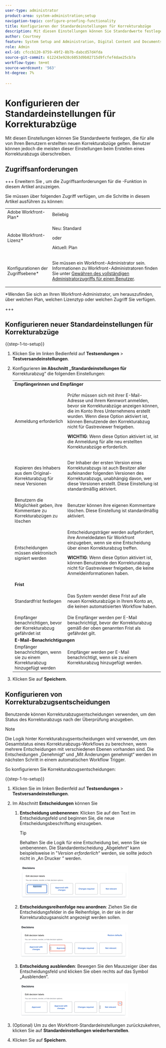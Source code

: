 ```yaml
---
user-type: administrator
product-area: system-administration;setup
navigation-topic: configure-proofing-functionality
title: Konfigurieren der Standardeinstellungen für Korrekturabzüge
description: Mit diesen Einstellungen können Sie Standardwerte festlegen, die für alle von Ihren Benutzern erstellten neuen Korrekturabzüge gelten. Benutzer können jedoch die meisten dieser Einstellungen beim Erstellen eines Korrekturabzugs überschreiben.
author: Courtney
feature: System Setup and Administration, Digital Content and Documents
role: Admin
exl-id: cfccb120-8759-49f2-8b7b-dabcd57d4fda
source-git-commit: 612243e928c6053d9b02715d9fcfef4dae25cb7a
workflow-type: tm+mt
source-wordcount: '563'
ht-degree: 7%

---
```


# Konfigurieren der Standardeinstellungen für Korrekturabzüge

Mit diesen Einstellungen können Sie Standardwerte festlegen, die für alle von Ihren Benutzern erstellten neuen Korrekturabzüge gelten. Benutzer können jedoch die meisten dieser Einstellungen beim Erstellen eines Korrekturabzugs überschreiben.

## Zugriffsanforderungen

+++ Erweitern Sie , um die Zugriffsanforderungen für die -Funktion in diesem Artikel anzuzeigen.

Sie müssen über folgenden Zugriff verfügen, um die Schritte in diesem Artikel ausführen zu können:

<table style="table-layout:auto"> 
 <col> 
 <col> 
 <tbody> 
  <tr> 
   <td role="rowheader">Adobe Workfront-Plan*</td> 
   <td>Beliebig</td> 
  </tr> 
  <tr> 
   <td role="rowheader">Adobe Workfront-Lizenz*</td> 
   <td>
   <p>Neu: Standard</p>
   oder
   <p>Aktuell: Plan</p></td> 
  </tr> 
  <tr> 
   <td role="rowheader">Konfigurationen der Zugriffsebene*</td> 
   <td> <p>Sie müssen ein Workfront-Administrator sein. Informationen zu Workfront-Administratoren finden Sie unter <a href="../../../administration-and-setup/add-users/configure-and-grant-access/grant-a-user-full-administrative-access.md" class="MCXref xref">Gewähren des vollständigen Administratorzugriffs für einen Benutzer</a>.</p> </td> 
  </tr> 
 </tbody> 
</table>

&#42;Wenden Sie sich an Ihren Workfront-Administrator, um herauszufinden, über welchen Plan, welchen Lizenztyp oder welchen Zugriff Sie verfügen.

+++

## Konfigurieren neuer Standardeinstellungen für Korrekturabzüge

{{step-1-to-setup}}

1. Klicken Sie im linken Bedienfeld auf **Testsendungen** > **Testversandeinstellungen**.
1. Konfigurieren **im Abschnitt „Standardeinstellungen für** Korrekturabzug“ die folgenden Einstellungen:

   <table style="table-layout:auto"> 
    <col> 
    <col> 
    <tbody> 
     <tr> 
      <td role="rowheader" colspan="2"><b>Empfängerinnen und Empfänger</b></td> 
     </tr> 
     <tr> 
      <td role="rowheader">Anmeldung erforderlich</td> 
      <td> <p>Prüfer müssen sich mit ihrer E-Mail-Adresse und ihrem Kennwort anmelden, bevor sie Korrekturabzüge anzeigen können, die im Konto Ihres Unternehmens erstellt wurden. Wenn diese Option aktiviert ist, können Benutzende den Korrekturabzug nicht für Gastreviewer freigeben.</p> <p><b>WICHTIG</b>: Wenn diese Option aktiviert ist, ist die Anmeldung für alle neu erstellten Korrekturabzüge erforderlich.</p> </td> 
     </tr> 
     <tr> 
      <td role="rowheader">Kopieren des Inhabers aus dem Original-Korrekturabzug für neue Versionen</td> 
      <td> <p>Der Inhaber der ersten Version eines Korrekturabzugs ist auch Besitzer aller aufeinander folgenden Versionen des Korrekturabzugs, unabhängig davon, wer diese Versionen erstellt. Diese Einstellung ist standardmäßig aktiviert.</p> </td> 
     </tr> 
     <tr> 
      <td role="rowheader">Benutzern die Möglichkeit geben, ihre Kommentare zu Korrekturabzügen zu löschen</td> 
      <td>Benutzer können ihre eigenen Kommentare löschen. Diese Einstellung ist standardmäßig aktiviert.</td> 
     </tr> 
     <tr> 
      <td role="rowheader">Entscheidungen müssen elektronisch signiert werden </td> 
      <td> <p>Entscheidungsträger werden aufgefordert, ihre Anmeldedaten für Workfront einzugeben, wenn sie eine Entscheidung über einen Korrekturabzug treffen.</p> <p><b>WICHTIG</b>: Wenn diese Option aktiviert ist, können Benutzende den Korrekturabzug nicht für Gastreviewer freigeben, die keine Anmeldeinformationen haben.</p> </td> 
     </tr> 
     <tr> 
      <td role="rowheader" colspan="2"><b>Frist</b></td> 
     </tr> 
     <tr> 
      <td role="rowheader">Standardfrist festlegen</td> 
      <td> <p>Das System wendet diese Frist auf alle neuen Korrekturabzüge in Ihrem Konto an, die keinen automatisierten Workflow haben.</p> </td> 
     </tr> 
     <tr> 
      <td role="rowheader">Empfänger benachrichtigen, bevor der Korrekturabzug gefährdet ist</td> 
      <td>Die Empfänger werden per E-Mail benachrichtigt, bevor der Korrekturabzug gemäß der oben genannten Frist als gefährdet gilt.</td> 
     </tr> 
     <tr> 
      <td role="rowheader" colspan="2"><b>E-Mail-Benachrichtigungen</b></td> 
     </tr> 
     <tr> 
      <td role="rowheader">Empfänger benachrichtigen, wenn sie zu einem Korrekturabzug hinzugefügt werden</td> 
      <td>Empfänger werden per E-Mail benachrichtigt, wenn sie zu einem Korrekturabzug hinzugefügt werden.</td> 
     </tr> 
    </tbody> 
   </table>

1. Klicken Sie auf **Speichern**.

## Konfigurieren von Korrekturabzugsentscheidungen

Benutzende können Korrekturabzugsentscheidungen verwenden, um den Status des Korrekturabzugs nach der Überprüfung anzugeben.

>[!NOTE]
>
>Die Logik hinter Korrekturabzugsentscheidungen wird verwendet, um den Gesamtstatus eines Korrekturabzugs-Workflows zu berechnen, wenn mehrere Entscheidungen mit verschiedenen Ebenen vorhanden sind. Die Entscheidungen „Genehmigt“ und „Mit Änderungen genehmigt“ werden im nächsten Schritt in einem automatischen Workflow Trigger.

So konfigurieren Sie Korrekturabzugsentscheidungen:

{{step-1-to-setup}}

1. Klicken Sie im linken Bedienfeld auf **Testsendungen** > **Testversandeinstellungen**.
1. Im Abschnitt **Entscheidungen** können Sie

   1. **Entscheidung umbenennen**: Klicken Sie auf den Text im Entscheidungsfeld und beginnen Sie, die neue Entscheidungsbeschriftung einzugeben.

      >[!TIP]
      >
      >Behalten Sie die Logik für eine Entscheidung bei, wenn Sie sie umbenennen. Die Standardentscheidung „Abgelehnt“ kann beispielsweise in &quot;*Version erforderlich“* werden, sie sollte jedoch nicht in „An Drucker *&quot;* werden.

      ![Entscheidung umbenannt](assets/rename-decision-350x109.png)

   1. **Entscheidungsreihenfolge neu anordnen**: Ziehen Sie die Entscheidungsfelder in die Reihenfolge, in der sie in der Korrekturabzugsansicht angezeigt werden sollen.

      ![Entscheidung verschieben](assets/move-decision-350x110.png)

   1. **Entscheidung ausblenden**: Bewegen Sie den Mauszeiger über das Entscheidungsfeld und klicken Sie oben rechts auf das Symbol „Ausblenden“.

      ![Entscheidung ausblenden](assets/hide-decision-350x109.png)

1. (Optional) Um zu den Workfront-Standardeinstellungen zurückzukehren, klicken Sie auf **Standardeinstellungen wiederherstellen**.
1. Klicken Sie auf **Speichern**.
